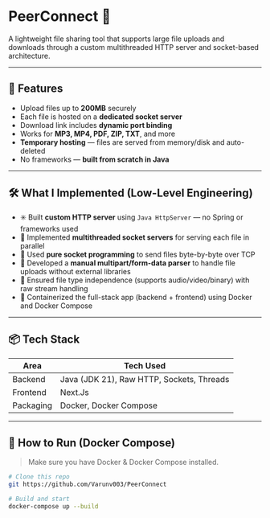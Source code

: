# PeerConnect 🚀  
A lightweight file sharing tool that supports large file uploads and downloads through a custom multithreaded HTTP server and socket-based architecture.

---

## 🔧 Features

- Upload files up to **200MB** securely
- Each file is hosted on a **dedicated socket server**
- Download link includes **dynamic port binding**
- Works for **MP3, MP4, PDF, ZIP, TXT**, and more
- **Temporary hosting** — files are served from memory/disk and auto-deleted
- No frameworks — **built from scratch in Java**

---

## 🛠️ What I Implemented (Low-Level Engineering)

- ✳️ Built **custom HTTP server** using `Java HttpServer` — no Spring or frameworks used
- 🧵 Implemented **multithreaded socket servers** for serving each file in parallel
- 🔌 Used **pure socket programming** to send files byte-by-byte over TCP
- 📑 Developed a **manual multipart/form-data parser** to handle file uploads without external libraries
- 📂 Ensured file type independence (supports audio/video/binary) with raw stream handling
- 🐳 Containerized the full-stack app (backend + frontend) using Docker and Docker Compose

---

## 📦 Tech Stack

| Area         | Tech Used                                 |
|--------------|-------------------------------------------|
| Backend      | Java (JDK 21), Raw HTTP, Sockets, Threads |
| Frontend     | Next.Js                                   |
| Packaging    | Docker, Docker Compose                    |


---

## 🚀 How to Run (Docker Compose)

> Make sure you have Docker & Docker Compose installed.

```bash
# Clone this repo
git https://github.com/Varunv003/PeerConnect

# Build and start
docker-compose up --build
